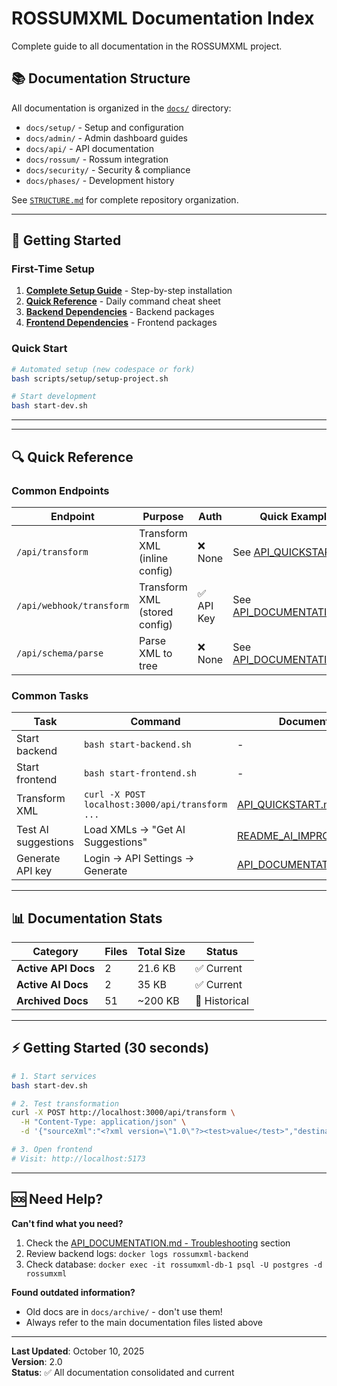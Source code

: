 # ROSSUMXML Documentation Index

Complete guide to all documentation in the ROSSUMXML project.

## 📚 Documentation Structure

All documentation is organized in the [`docs/`](docs/) directory:
- `docs/setup/` - Setup and configuration
- `docs/admin/` - Admin dashboard guides
- `docs/api/` - API documentation
- `docs/rossum/` - Rossum integration
- `docs/security/` - Security & compliance
- `docs/phases/` - Development history

See [`STRUCTURE.md`](STRUCTURE.md) for complete repository organization.

---

## 🚀 Getting Started

### First-Time Setup
1. **[Complete Setup Guide](docs/setup/SETUP.md)** - Step-by-step installation
2. **[Quick Reference](docs/setup/QUICK_REFERENCE.md)** - Daily command cheat sheet
3. **[Backend Dependencies](docs/setup/BACKEND_DEPENDENCIES.md)** - Backend packages
4. **[Frontend Dependencies](docs/setup/FRONTEND_DEPENDENCIES.md)** - Frontend packages

### Quick Start
```bash
# Automated setup (new codespace or fork)
bash scripts/setup/setup-project.sh

# Start development
bash start-dev.sh
```

---

---

## 🔍 Quick Reference

### Common Endpoints

| Endpoint | Purpose | Auth | Quick Example |
|----------|---------|------|---------------|
| `/api/transform` | Transform XML (inline config) | ❌ None | See [API_QUICKSTART.md](./API_QUICKSTART.md#2-transform-xml-simplest-example) |
| `/api/webhook/transform` | Transform XML (stored config) | ✅ API Key | See [API_DOCUMENTATION.md](./API_DOCUMENTATION.md#2-apiwebhooktransform---webhook-transformation-endpoint) |
| `/api/schema/parse` | Parse XML to tree | ❌ None | See [API_DOCUMENTATION.md](./API_DOCUMENTATION.md#3-apischemaparse---xml-schema-parser) |

### Common Tasks

| Task | Command | Documentation |
|------|---------|---------------|
| Start backend | `bash start-backend.sh` | - |
| Start frontend | `bash start-frontend.sh` | - |
| Transform XML | `curl -X POST localhost:3000/api/transform ...` | [API_QUICKSTART.md](./API_QUICKSTART.md) |
| Test AI suggestions | Load XMLs → "Get AI Suggestions" | [README_AI_IMPROVEMENTS.md](./README_AI_IMPROVEMENTS.md#2-quick-test-5-minutes) |
| Generate API key | Login → API Settings → Generate | [API_DOCUMENTATION.md](./API_DOCUMENTATION.md#authentication) |

---

## 📊 Documentation Stats

| Category | Files | Total Size | Status |
|----------|-------|------------|--------|
| **Active API Docs** | 2 | 21.6 KB | ✅ Current |
| **Active AI Docs** | 2 | 35 KB | ✅ Current |
| **Archived Docs** | 51 | ~200 KB | 📁 Historical |

---

## ⚡ Getting Started (30 seconds)

```bash
# 1. Start services
bash start-dev.sh

# 2. Test transformation
curl -X POST http://localhost:3000/api/transform \
  -H "Content-Type: application/json" \
  -d '{"sourceXml":"<?xml version=\"1.0\"?><test>value</test>","destinationXml":"<?xml version=\"1.0\"?><output></output>","mappingJson":[{"source":"test","target":"output"}]}'

# 3. Open frontend
# Visit: http://localhost:5173
```

---

## 🆘 Need Help?

**Can't find what you need?**

1. Check the [API_DOCUMENTATION.md - Troubleshooting](./API_DOCUMENTATION.md#troubleshooting) section
2. Review backend logs: `docker logs rossumxml-backend`
3. Check database: `docker exec -it rossumxml-db-1 psql -U postgres -d rossumxml`

**Found outdated information?**
- Old docs are in `docs/archive/` - don't use them!
- Always refer to the main documentation files listed above

---

**Last Updated**: October 10, 2025  
**Version**: 2.0  
**Status**: ✅ All documentation consolidated and current
